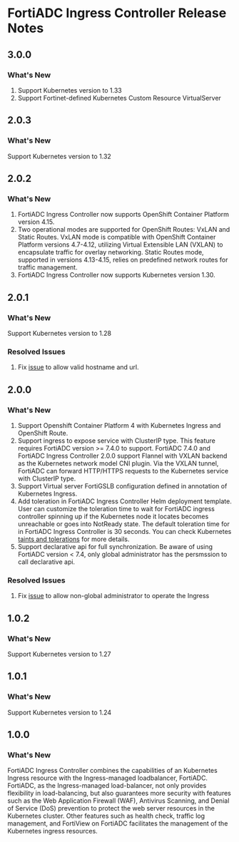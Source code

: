 # FortiADC Ingress Controller Release Notes

## 3.0.0
### What's New
1. Support Kubernetes version to 1.33
2. Support Fortinet-defined Kubernetes Custom Resource VirtualServer


## 2.0.3
### What's New
Support Kubernetes version to 1.32

## 2.0.2
### What's New

 1. FortiADC Ingress Controller now supports OpenShift Container Platform version 4.15.
 2. Two operational modes are supported for OpenShift Routes: VxLAN and Static Routes. VxLAN mode is compatible with OpenShift Container Platform versions 4.7-4.12, utilizing Virtual Extensible LAN (VXLAN) to encapsulate traffic for overlay networking. Static Routes mode, supported in versions 4.13-4.15, relies on predefined network routes for traffic management.
 3. FortiADC Ingress Controller now supports Kubernetes version 1.30.

## 2.0.1
### What's New
Support Kubernetes version to 1.28
### Resolved Issues
 1. Fix [issue](https://github.com/fortinet/fortiadc-ingress/issues/10) to allow valid hostname and url.

## 2.0.0
### What's New

 1. Support Openshift Container Platform 4 with Kubernetes Ingress and OpenShift Route.
 2. Support ingress to expose service with ClusterIP type. This feature requires FortiADC version >= 7.4.0 to support. FortiADC 7.4.0 and FortiADC Ingress Controller 2.0.0 support Flannel with VXLAN backend as the Kubernetes network model CNI plugin. Via the VXLAN tunnel, FortiADC can forward HTTP/HTTPS requests to the Kubernetes service with ClusterIP type.
 3. Support Virtual server FortiGSLB configuration defined in annotation of Kubernetes Ingress.
 4. Add toleration in FortiADC Ingress Controller Helm deployment template. User can customize the toleration time to wait for FortiADC ingress controller spinning up if the Kubernetes node it locates becomes unreachable or goes into NotReady state. The default toleration time for in FortiADC Ingress Controller is 30 seconds. You can check Kubernetes [taints and tolerations](https://kubernetes.io/docs/concepts/scheduling-eviction/taint-and-toleration/) for more details.
 5. Support declarative api for full synchronization. Be aware of using FortiADC version < 7.4, only 
 global administrator has the persmssion to call declarative api.
### Resolved Issues
 1. Fix [issue](https://github.com/fortinet/fortiadc-ingress/issues/7) to allow non-global administrator to operate the Ingress

## 1.0.2
### What's New
Support Kubernetes version to 1.27

## 1.0.1
### What's New
Support Kubernetes version to 1.24

## 1.0.0
### What's New

 FortiADC Ingress Controller combines the capabilities of an Kubernetes Ingress resource with the Ingress-managed loadbalancer, FortiADC. FortiADC, as the Ingress-managed load-balancer, not only provides flexibility in load-balancing, but also guarantees more security with features such as the Web Application Firewall (WAF), Antivirus Scanning, and Denial of Service (DoS) prevention to protect the web server resources in the Kubernetes cluster. 
 Other features such as health check, traffic log management, and FortiView on FortiADC facilitates the management of the Kubernetes ingress resources.

